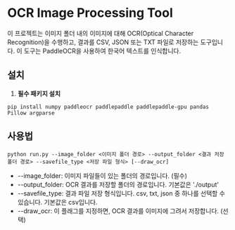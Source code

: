 # OCR Image Processing Tool

이 프로젝트는 이미지 폴더 내의 이미지에 대해 OCR(Optical Character Recognition)을 수행하고, 결과를 CSV, JSON 또는 TXT 파일로 저장하는 도구입니다. 이 도구는 PaddleOCR을 사용하여 한국어 텍스트를 인식합니다.


## 설치
      
1. **필수 패키지 설치**
```
pip install numpy paddleocr paddlepaddle paddlepaddle-gpu pandas Pillow argparse
```

## 사용법
```
python run.py --image_folder <이미지 폴더 경로> --output_folder <결과 저장 폴더 경로> --savefile_type <저장 파일 형식> [--draw_ocr]
```

- --image_folder: 이미지 파일들이 있는 폴더의 경로입니다. (필수)
- --output_folder: OCR 결과를 저장할 폴더의 경로입니다. 기본값은 './output'
- --savefile_type: 결과 파일 저장 형식입니다. csv, txt, json 중 하나를 선택할 수 있습니다. 기본값은 csv입니다.
- --draw_ocr: 이 플래그를 지정하면, OCR 결과를 이미지에 그려서 저장합니다. (선택)

